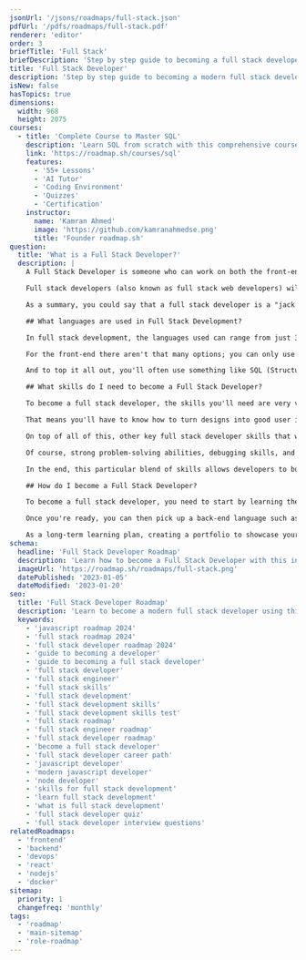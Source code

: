 ```yaml
---
jsonUrl: '/jsons/roadmaps/full-stack.json'
pdfUrl: '/pdfs/roadmaps/full-stack.pdf'
renderer: 'editor'
order: 3
briefTitle: 'Full Stack'
briefDescription: 'Step by step guide to becoming a full stack developer in 2025'
title: 'Full Stack Developer'
description: 'Step by step guide to becoming a modern full stack developer in 2025'
isNew: false
hasTopics: true
dimensions:
  width: 968
  height: 2075
courses:
  - title: 'Complete Course to Master SQL'
    description: 'Learn SQL from scratch with this comprehensive course'
    link: 'https://roadmap.sh/courses/sql'
    features:
      - '55+ Lessons'
      - 'AI Tutor'
      - 'Coding Environment'
      - 'Quizzes'
      - 'Certification'
    instructor:
      name: 'Kamran Ahmed'
      image: 'https://github.com/kamranahmedse.png'
      title: 'Founder roadmap.sh'
question:
  title: 'What is a Full Stack Developer?'
  description: |
    A Full Stack Developer is someone who can work on both the front-end and the back-end of an application. They write code and, most of the time, also take care of everything required to push the product into production.

    Full stack developers (also known as full stack web developers) will usually have the required skills to tackle any part of the web development process. In the front end, they'll focus on building the user interface using technologies such as HTML, [JavaScript](https://roadmap.sh/javascript), and CSS (Cascading Style Sheets - usually mixed with some UI framework such as React or Vue). For the back-end side of these projects, they will code the business logic and any type of data access required involving either some [SQL](https://roadmap.sh/sql) database or, in some projects, noSQL options. As part of the back-end, there might also be some API design involved, as well as other performance and scalability optimizations that need to be performed.

    As a summary, you could say that a full stack developer is a "jack of all trades" when it comes to web development. While they might not always be the absolute experts in any of those technologies, they're more than capable of filling any gaps in the team.

    ## What languages are used in Full Stack Development?

    In full stack development, the languages used can range from just 3 to a multitude of options.

    For the front-end there aren't that many options; you can only use HTML, CSS, and JavaScript (with the freedom of picking the framework that best suits your preferences). However, on the back-end, the story is quite different. Of course, you can pick JavaScript, keeping the full tech stack homogenous, but you also have the option to add multiple programming languages if you're going with a microservices-based architecture, using the right language for each service. If that's your situation, some of the most popular languages include [Python](https://roadmap.sh/python), Ruby, [Java](https://roadmap.sh/java), [PHP](https://roadmap.sh/php), or [C#](https://roadmap.sh/aspnet-core).

    And to top it all out, you'll often use something like SQL (Structured Query Language) for your database interactions (unless you're going with a NoSQL database).

    ## What skills do I need to become a Full Stack Developer?

    To become a full stack developer, the skills you'll need are very varied. You'll need to understand both front-end and back-end software development, including some of the most popular frameworks and libraries.

    That means you'll have to know how to turn designs into good user interfaces following the latest UX trends. In the back-end, you'll need to grasp server-side programming, work with databases, manage APIs, and ensure that everything integrates as it should. And you'll do all of that as part of your regular development process.

    On top of all of this, other key full stack developer skills that would enhance your profile are version control systems (such as Git which is the current industry standard) and understanding RESTful APIs.

    Of course, strong problem-solving abilities, debugging skills, and a willingness to continuously learn new technologies are also crucial for this role, like they are for any software development job.

    In the end, this particular blend of skills allows developers to build full-featured web applications from start to finish.

    ## How do I become a Full Stack Developer?

    To become a full stack developer, you need to start by learning the basics of HTML, CSS, and JavaScript, they will give you everything you need to master front-end development.

    Once you're ready, you can then pick up a back-end language such as Python or Java (or even JavaScript again through Node.js). Try to start small and build a simple back-end for your website. A good idea here is to pick up a full stack framework, such as NextJS or Django; they will make it easy for you to integrate the back-end into your project. Slowly start introducing database management into the mix. This will open up the door to more complex applications. Just remember to start with small projects to practice your full stack developer skills and gradually work on more complex ones.

    As a long-term learning plan, creating a portfolio to showcase your progress can be a great motivator. Consider following roadmaps like the [full stack roadmap](https://roadmap.sh/full-stack), and keep learning through online courses or bootcamps to boost your journey into full stack development.
schema:
  headline: 'Full Stack Developer Roadmap'
  description: 'Learn how to become a Full Stack Developer with this interactive step by step guide in 2025. We also have resources and short descriptions attached to the roadmap items so you can get everything you want to learn in one place.'
  imageUrl: 'https://roadmap.sh/roadmaps/full-stack.png'
  datePublished: '2023-01-05'
  dateModified: '2023-01-20'
seo:
  title: 'Full Stack Developer Roadmap'
  description: 'Learn to become a modern full stack developer using this roadmap. Community driven, articles, resources, guides, interview questions, quizzes for modern full stack development.'
  keywords:
    - 'javascript roadmap 2024'
    - 'full stack roadmap 2024'
    - 'full stack developer roadmap 2024'
    - 'guide to becoming a developer'
    - 'guide to becoming a full stack developer'
    - 'full stack developer'
    - 'full stack engineer'
    - 'full stack skills'
    - 'full stack development'
    - 'full stack development skills'
    - 'full stack development skills test'
    - 'full stack roadmap'
    - 'full stack engineer roadmap'
    - 'full stack developer roadmap'
    - 'become a full stack developer'
    - 'full stack developer career path'
    - 'javascript developer'
    - 'modern javascript developer'
    - 'node developer'
    - 'skills for full stack development'
    - 'learn full stack development'
    - 'what is full stack development'
    - 'full stack developer quiz'
    - 'full stack developer interview questions'
relatedRoadmaps:
  - 'frontend'
  - 'backend'
  - 'devops'
  - 'react'
  - 'nodejs'
  - 'docker'
sitemap:
  priority: 1
  changefreq: 'monthly'
tags:
  - 'roadmap'
  - 'main-sitemap'
  - 'role-roadmap'
---
```

